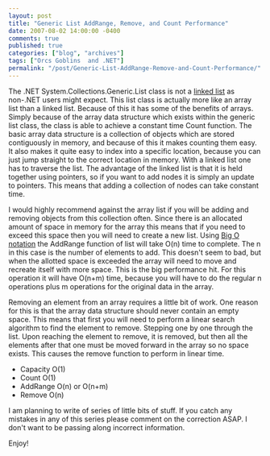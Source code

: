 ```yaml
---
layout: post
title: "Generic List AddRange, Remove, and Count Performance"
date: 2007-08-02 14:00:00 -0400
comments: true
published: true
categories: ["blog", "archives"]
tags: ["Orcs Goblins  and .NET"]
permalink: "/post/Generic-List-AddRange-Remove-and-Count-Performance/"
---
```

<!-- more -->

<p>The .NET System.Collections.Generic.List class is not a <a href="http://en.wikipedia.org/wiki/Linked_list">linked list</a> as non-.NET users might expect. This list class is actually more like an array list than a linked list. Because of this it has some of the benefits of arrays. Simply because of the array data structure which exists within the generic list class, the class is able to achieve a constant time Count function. The basic array data structure is a collection of objects which are stored contiguously in memory, and because of this it makes counting them easy. It also makes it quite easy to index into a specific location, because you can just jump straight to the correct location in memory. With a linked list one has to traverse the list. The advantage of the linked list is that it is held together using pointers, so if you want to add nodes it is simply an update to pointers. This means that adding a collection of nodes can take constant time.</p>
<p>I would highly recommend against the array list if you will be adding and removing objects from this collection often. Since there is an allocated amount of space in memory for the array this means that if you need to exceed this space then you will need to create a new list. Using <a href="http://en.wikipedia.org/wiki/Big_O_notation">Big O notation</a> the AddRange function of list will take O(n) time to complete. The n in this case is the number of elements to add. This doesn't seem to bad, but when the allotted space is exceeded the array will need to move and recreate itself with more space. This is the big performance hit. For this operation it will have O(n+m) time, because you will have to do the regular n operations plus m operations for the original data in the array.</p>
<p>Removing an element from an array requires a little bit of work. One reason for this is that the array data structure should never contain an empty space. This means that first you will need to perform a linear search algorithm to find the element to remove. Stepping one by one through the list. Upon reaching the element to remove, it is removed, but then all the elements after that one must be moved forward in the array so no space exists. This causes the remove function to perform in linear time.</p>
<ul>
<li>Capacity O(1)</li>
<li>Count O(1)</li>
<li>AddRange O(n) or O(n+m)</li>
<li>Remove O(n) </li>
</ul>
<p>I am planning to write of series of little bits of stuff. If you catch any mistakes in any of this series please comment on the correction ASAP. I don't want to be passing along incorrect information.</p>
<p>Enjoy!&nbsp;</p>

